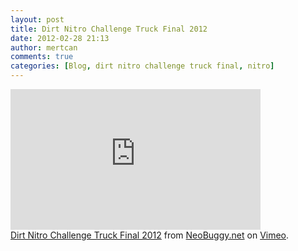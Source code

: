 ```yaml
---
layout: post
title: Dirt Nitro Challenge Truck Final 2012
date: 2012-02-28 21:13
author: mertcan
comments: true
categories: [Blog, dirt nitro challenge truck final, nitro]
---
```

<iframe allowfullscreen="" frameborder="0" height="225" mozallowfullscreen="" src="http://player.vimeo.com/video/37485000?title=0&amp;byline=0&amp;portrait=0" webkitallowfullscreen="" width="400"></iframe><br /><a href="http://vimeo.com/37485000">Dirt Nitro Challenge Truck Final 2012</a> from <a href="http://vimeo.com/neobuggy">NeoBuggy.net</a> on <a href="http://vimeo.com/">Vimeo</a>.
